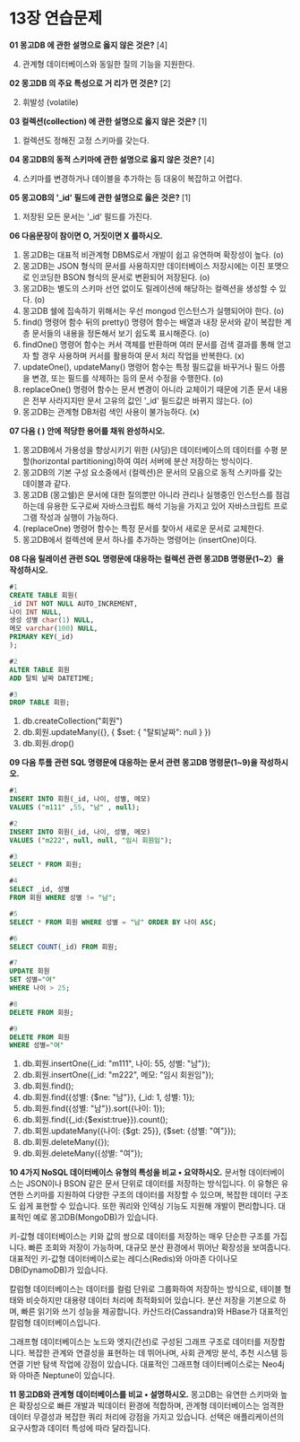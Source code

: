 
# 13장 연습문제

**01 몽고DB 에 관한 설명으로 옳지 않은 것은?** [4]


4. 관계형 데이터베이스와 동일한 질의 기능을 지원한다.

**02 몽고DB 의 주요 특성으로 거 리가 먼 것은?** [2]

2. 휘발성 (volatile)


**03 컬렉션(collection) 에 관한 설명으로 옳지 않은 것은?** [1]

1. 컬렉션도 정해진 고정 스키마를 갖는다.


**04 몽고DB의 동적 스키마에 관한 설명으로 옳지 않은 것은?** [4]


4. 스키마를 변경하거나 데이블을 추가하는 등 대웅이 복잡하고 어렵다.

**05 몽고OB의 '_id' 필드에 관한 설명으로 옳은 것은?** [1]

1. 저장된 모든 문서는 '_id' 필드를 가진다.


**06 다음문장이 참이면 O, 거짓이면 X 를하시오.**

1. 몽고DB는 대표적 비관계형 DBMS로서 개발이 쉽고 유연하며 확장성이 높다. (o)
2. 몽고DB는 JSON 형식의 문서를 사용하지만 데이터베이스 저장시에는 이진 포맷으로 인코딩한 BSON 형식의 문서로 변환되어 저장된다. (o)
3. 몽고DB는 별도의 스키마 선언 없이도 릴레이션에 해당하는 컬렉션을 생성할 수 있다. (o)
4. 몽고DB 쉘에 집속하기 위해서는 우선 mongod 인스턴스가 실행되어야 한다. (o)
5. find() 명령어 함수 뒤의 pretty() 명령어 함수는 배열과 내장 문서와 같이 복잡한 계층 문서들의 내용을 정돈해서 보기 쉽도록 표시해준다. (o)
6. findOne() 명령어 함수는 커서 객체를 반환하며 여러 문서를 검색 결과를 통해 얻고자 할 경우 사용하며 커서를 활용하여 문서 처리 작업을 반복한다. (x)
7. updateOne(), updateMany() 명령어 함수는 특정 필드값을 바꾸거나 필드 아름을 변경, 또는 필드를 삭제하는 등의 문서 수정을 수행한다. (o)
8. replaceOne() 명령어 함수는 문서 변경이 아니라 교체이기 때문에 기존 문서 내용은 전부 사라지지만 문서 고유의 값인 '_id' 필드값은 바뀌지 않는다. (o)
9. 몽고DB는 관계형 DB처럼 색인 사용이 불가능하다. (x)

**07 다음 ( ) 안에 적당한 용어를 채워 완성하시오.**

1. 몽고DB에서 가용성을 향상시키기 위한 (샤딩)은 데이터베이스의 데이터를 수평 분할(horizontal partitioning)하여 여러 서버에 분산 저장하는 방식이다.
2. 몽고DB의 기본 구성 요소중에서 (컬렉션)은 문서의 모음으로 동적 스키마를 갖는 데이블과 같다.
3. 몽고DB (몽고쉘)은 문서에 대한 질의뿐만 아니라 관리나 실행중인 인스턴스를 점검하는데 유용한 도구로써 자바스크립트 해석 기능을 가지고 있어 자바스크립트 프로그램 작성과 실행이 가능하다.
4. (replaceOne) 명령어 함수는 특정 문서를 찾아서 새로운 문서로 교체한다.
5. 몽고DB에서 컬렉션에 문서 하나를 추가하는 명령어는 (insertOne)이다.

**08 다음 릴레이션 관련 SQL 명령문에 대응하는 컬렉션 관련 몽고DB 명령문(1~2）을 작성하시오.**

```sql
#1
CREATE TABLE 회원(
_id INT NOT NULL AUTO_INCREMENT,
나이 INT NULL,
생성 성별 char(1) NULL,
메모 varchar(100) NULL,
PRIMARY KEY(_id)
);

#2
ALTER TABLE 회원
ADD 탈퇴 날짜 DATETIME;

#3
DROP TABLE 회원;
```

1. db.createCollection("회원")
2. db.회원.updateMany({}, { $set: { "탈퇴날짜": null } })
3. db.회원.drop()

**09 다음 투플 관련 SQL 명령문에 대응하는 문서 관련 몽고DB 명령문(1~9)을 작성하시오.**

```sql
#1
INSERT INTO 회원(_id, 나이, 성별, 메모)
VALUES ("m111" ,55, "남" , null);

#2
INSERT INTO 회원(_id, 나이, 성별, 메모)
VALUES ("m222", null, null, "임시 회원임");

#3
SELECT * FROM 회원;

#4
SELECT _id, 성별
FROM 회원 WHERE 성별 != "남";

#5
SELECT * FROM 회원 WHERE 성별 = "남" ORDER BY 나이 ASC;

#6
SELECT COUNT(_id) FROM 회원;

#7
UPDATE 회원
SET 성별="여"
WHERE 나이 > 25;

#8
DELETE FROM 회원;

#9
DELETE FROM 회원
WHERE 성별="여"
```

1. db.회원.insertOne({_id: "m111", 나이: 55, 성별: "남"});
2. db.회원.insertOne({_id: "m222", 메모: "임시 회원임"});
3. db.회원.find();
4. db.회원.find({성별: {$ne: "남"}}, {_id: 1, 성별: 1});
5. db.회원.find({성별: "남"}).sort({나이: 1});
6. db.회원.find({_id:{$exist:true}}).count();
7. db.회원.updateMany({나이: {$gt: 25}}, {$set: {성별: "여"}});
8. db.회원.deleteMany({});
9. db.회원.deleteMany({성별: "여"});

**10 4가지 NoSQL 데이터베이스 유형의 특성을 비교 • 요약하시오.**
문서형 데이터베이스는 JSON이나 BSON 같은 문서 단위로 데이터를 저장하는 방식입니다. 이 유형은 유연한 스키마를 지원하여 다양한 구조의 데이터를 저장할 수 있으며, 복잡한 데이터 구조도 쉽게 표현할 수 있습니다. 또한 쿼리와 인덱싱 기능도 지원해 개발이 편리합니다. 대표적인 예로 몽고DB(MongoDB)가 있습니다.

키-값형 데이터베이스는 키와 값의 쌍으로 데이터를 저장하는 매우 단순한 구조를 가집니다. 빠른 조회와 저장이 가능하며, 대규모 분산 환경에서 뛰어난 확장성을 보여줍니다. 대표적인 키-값형 데이터베이스로는 레디스(Redis)와 아마존 다이나모DB(DynamoDB)가 있습니다.

칼럼형 데이터베이스는 데이터를 컬럼 단위로 그룹화하여 저장하는 방식으로, 테이블 형태와 비슷하지만 대용량 데이터 처리에 최적화되어 있습니다. 분산 저장을 기본으로 하며, 빠른 읽기와 쓰기 성능을 제공합니다. 카산드라(Cassandra)와 HBase가 대표적인 칼럼형 데이터베이스입니다.

그래프형 데이터베이스는 노드와 엣지(간선)로 구성된 그래프 구조로 데이터를 저장합니다. 복잡한 관계와 연결성을 표현하는 데 뛰어나며, 사회 관계망 분석, 추천 시스템 등 연결 기반 탐색 작업에 강점이 있습니다. 대표적인 그래프형 데이터베이스로는 Neo4j와 아마존 Neptune이 있습니다.

**11 몽고DB와 관계형 데이터베이스를 비교 • 설명하시오.**
몽고DB는 유연한 스키마와 높은 확장성으로 빠른 개발과 빅데이터 환경에 적합하며, 관계형 데이터베이스는 엄격한 데이터 무결성과 복잡한 쿼리 처리에 강점을 가지고 있습니다. 선택은 애플리케이션의 요구사항과 데이터 특성에 따라 달라집니다.


